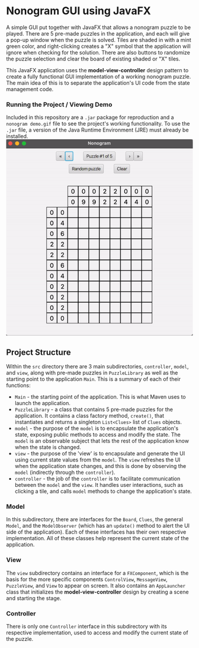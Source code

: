 # Nonogram GUI using JavaFX
A simple GUI put together with JavaFX that allows a nonogram puzzle to be played. There are 5 pre-made puzzles in the application,
and each will give a pop-up window when the puzzle is solved. Tiles are shaded in with a mint green color, and right-clicking
creates a "X" symbol that the application will ignore when checking for the solution. There are also buttons to randomize the
puzzle selection and clear the board of existing shaded or "X" tiles.

This JavaFX application uses the **model-view-controller** design pattern to create a fully functional GUI implementation of a 
working nonogram puzzle. The main idea of this is to separate the application's UI code from the state management code.


### Running the Project / Viewing Demo
Included in this repository are a `.jar` package for reproduction and a `nonogram demo.gif` file to see the project's working
functionality. To use the `.jar` file, a version of the Java Runtime Environment (JRE) must already be installed.
![](https://github.com/brendanmerritt1/COMP301-Final-Project/blob/main/nonogram%20demo.gif)


## Project Structure
Within the `src` directory there are 3 main subdirectories, `controller`, `model`, and `view`, along with pre-made puzzles in
`PuzzleLibrary` as well as the starting point to the application `Main`. This is a summary of each of their functions:
* `Main` - the starting point of the application. This is what Maven uses to launch the application.
* `PuzzleLibrary` - a class that contains 5 pre-made puzzles for the application. It contains a class factory method, `create()`,
that instantiates and returns a singleton `List<Clues>` list of `Clues` objects.
* `model` - the purpose of the `model` is to encapsulate the application's state, exposing public methods to access and modify the state.
The `model` is an observable subject that lets the rest of the application know when the state is changed.
* `view` - the purpose of the 'view' is to encapsulate and generate the UI using current state values from the `model`. The `view` 
refreshes the UI when the application state changes, and this is done by observing the `model` (indirectly through the `controller`).
* `controller` - the job of the `controller` is to facilitate communication between the `model` and the `view`. It handles user 
interactions, such as clicking a tile, and calls `model` methods to change the application's state.

### Model
In this subdirectory, there are interfaces for the `Board`, `Clues`, the general `Model`, and the `ModelObserver` 
(which has an `update()` method to alert the UI side of the application). Each of these interfaces has their own respective 
implementation. All of these classes help represent the current state of the application.

### View
The `view` subdirectory contains an interface for a `FXComponent`, which is the basis for the more specific components `ControlView`,
`MessageView`, `PuzzleView`, and `View` to appear on screen. It also contains an `AppLauncher` class that initializes the
**model-view-controller** design by creating a scene and starting the stage.

### Controller
There is only one `Controller` interface in this subdirectory with its respective implementation, used to access and modify 
the current state of the puzzle.

